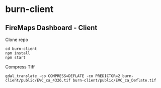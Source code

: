 # burn-client
## FireMaps Dashboard - Client
Clone repo
```
cd burn-client
npm install
npm start
```

Compress Tiff
```
gdal_translate -co COMPRESS=DEFLATE -co PREDICTOR=2 burn-client/public/EVC_ca_4326.tif burn-client/public/EVC_ca_Deflate.tif
```